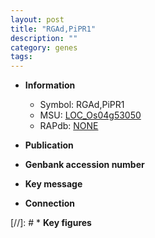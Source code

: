 ```yaml
---
layout: post
title: "RGAd,PiPR1"
description: ""
category: genes
tags: 
---
```


* **Information**  
    + Symbol: RGAd,PiPR1  
    + MSU: [LOC_Os04g53050](http://rice.uga.edu/cgi-bin/ORF_infopage.cgi?orf=LOC_Os04g53050)  
    + RAPdb: [NONE](http://rapdb.dna.affrc.go.jp/viewer/gbrowse_details/irgsp1?name=NONE)  

* **Publication**  

* **Genbank accession number**  

* **Key message**  

* **Connection**  

[//]: # * **Key figures**  


